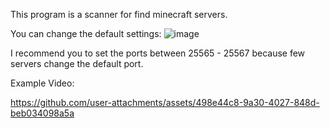 This program is a scanner for find minecraft servers.

You can change the default settings:
![image](https://github.com/user-attachments/assets/1eb8361b-057f-46f1-be09-f949b1028e59)

I recommend you to set the ports between 25565 - 25567 because few servers change the default port.

Example Video:

https://github.com/user-attachments/assets/498e44c8-9a30-4027-848d-beb034098a5a

